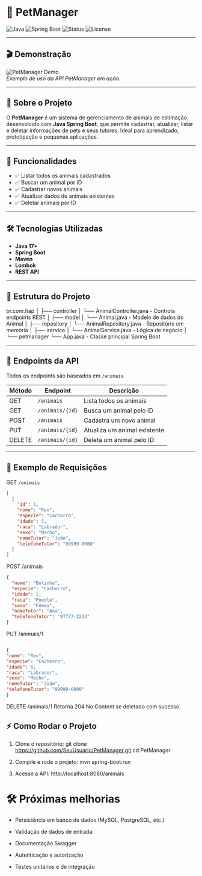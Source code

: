 # 🐾 PetManager

![Java](https://img.shields.io/badge/Java-17+-blue)
![Spring Boot](https://img.shields.io/badge/Spring%20Boot-3.1.2-brightgreen)
![Status](https://img.shields.io/badge/status-em%20desenvolvimento-yellow)
![License](https://img.shields.io/badge/license-MIT-lightgrey)

---

## 🎬 Demonstração

![PetManager Demo](https://media.giphy.com/media/3o6ZtpxSZbQRRnwCKQ/giphy.gif)  
*Exemplo de uso da API PetManager em ação.*

---

## 🐶 Sobre o Projeto

O **PetManager** é um sistema de gerenciamento de animais de estimação, desenvolvido com **Java Spring Boot**, que permite cadastrar, atualizar, listar e deletar informações de pets e seus tutores. Ideal para aprendizado, prototipação e pequenas aplicações.

---

## 🚀 Funcionalidades

- ✅ Listar todos os animais cadastrados
- ✅ Buscar um animal por ID
- ✅ Cadastrar novos animais
- ✅ Atualizar dados de animais existentes
- ✅ Deletar animais por ID

---

## 🛠 Tecnologias Utilizadas

- **Java 17+**
- **Spring Boot**
- **Maven**
- **Lombok**
- **REST API**

---

## 📂 Estrutura do Projeto
br.com.fiap
│
├── controller
│ └── AnimalController.java - Controla endpoints REST
│
├── model
│ └── Animal.java - Modelo de dados do Animal
│
├── repository
│ └── AnimalRepository.java - Repositório em memória
│
├── service
│ └── AnimalService.java - Lógica de negócio
│
└── petmanager
└── App.java - Classe principal Spring Boot


---

## 🚀 Endpoints da API

Todos os endpoints são baseados em `/animais`.

| Método | Endpoint           | Descrição                          |
|--------|------------------|-----------------------------------|
| GET    | `/animais`         | Lista todos os animais            |
| GET    | `/animais/{id}`    | Busca um animal pelo ID           |
| POST   | `/animais`         | Cadastra um novo animal           |
| PUT    | `/animais/{id}`    | Atualiza um animal existente      |
| DELETE | `/animais/{id}`    | Deleta um animal pelo ID          |


---

## 📝 Exemplo de Requisições

GET `/animais`
```json
[
  {
    "id": 1,
    "nome": "Rex",
    "especie": "Cachorro",
    "idade": 5,
    "raca": "Labrador",
    "sexo": "Macho",
    "nomeTutor": "João",
    "telefoneTutor": "99999-0000"
  }
]
```



POST /animais
```json
{
  "nome": "Bolinha",
  "especie": "Cachorro",
  "idade": 2,
  "raca": "Poodle",
  "sexo": "Fêmea",
  "nomeTutor": "Ana",
  "telefoneTutor": "97777-2222"
}
```


PUT /animais/1
```json

{
"nome": "Rex",
"especie": "Cachorro",
"idade": 6,
"raca": "Labrador",
"sexo": "Macho",
"nomeTutor": "João",
"telefoneTutor": "99999-0000"
}
```


DELETE /animais/1
Retorna 204 No Content se deletado com sucesso.


## ⚡ Como Rodar o Projeto

1. Clone o repositório:
git clone https://github.com/SeuUsuario/PetManager.git
cd PetManager

2. Compile e rode o projeto:
mvn spring-boot:run

3. Acesse a API:
http://localhost:8080/animais


# 🛠 Próximas melhorias

* Persistência em banco de dados (MySQL, PostgreSQL, etc.)

* Validação de dados de entrada

* Documentação Swagger

* Autenticação e autorização

* Testes unitários e de integração

